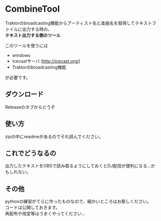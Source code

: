 # CombineTool
Traktorのbroadcasting機能からアーティスト名と楽曲名を取得してテキストファイルに出力する時の、  
**テキスト出力する側のツール**

このツールを使うには

- windows
- Icecastサーバ (http://icecast.org/)
- Traktorのbroadcasting機能

が必要です。

## ダウンロード
Releaseのタブからどうぞ

## 使い方
zipの中にreadmeがあるのでそれ読んでください。

## これでどうなるの
出力したテキストをOBSで読み取るようにしておくとDJ配信が便利になる…かもしれない。

## その他
pythonの練習がてらに作ったものなので、細かいところはお察しください。  
コードは公開しておきます。  
再配布や改変等はうまくやってください…
